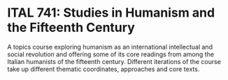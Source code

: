 # ITAL 741: Studies in Humanism and the Fifteenth Century

A topics course exploring humanism as an international intellectual and social revolution and offering some of its core readings from among the Italian humanists of the fifteenth century. Different iterations of the course take up different thematic coordinates, approaches and core texts.